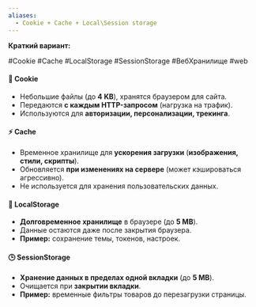 ```yaml
---
aliases:
  - Cookie + Cache + Local\Session storage
---
```

**Краткий вариант:**

 #Cookie #Cache #LocalStorage #SessionStorage #ВебХранилище #web 
#### 🍪 **Cookie**
- Небольшие файлы (до **4 KB**), хранятся браузером для сайта.
- Передаются **с каждым HTTP-запросом** (нагрузка на трафик).
- Используются для **авторизации, персонализации, трекинга**.

#### ⚡ **Cache**
- Временное хранилище для **ускорения загрузки** (**изображения, стили, скрипты**).
- Обновляется **при изменениях на сервере** (может кэшироваться агрессивно).
- Не используется для хранения пользовательских данных.

#### 💾 **LocalStorage**
- **Долговременное хранилище** в браузере (до **5 MB**).
- Данные остаются даже после закрытия браузера.
- **Пример:** сохранение темы, токенов, настроек.

#### 🕒 **SessionStorage**
- **Хранение данных в пределах одной вкладки** (до **5 MB**).
- Очищается при **закрытии вкладки**.
- **Пример:** временные фильтры товаров до перезагрузки страницы.
